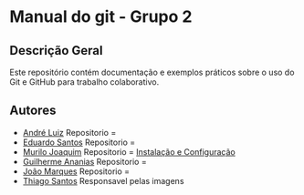 # Manual do git - Grupo 2

## Descrição Geral
Este repositório contém documentação e exemplos práticos sobre o uso do Git e GitHub para trabalho colaborativo.

## Autores
- [André Luiz](https://github.com/YooDxE3) Repositorio = 
- [Eduardo Santos](https://github.com/edusantzz) Repositorio = 
- [Murilo Joaquim](https://github.com/murilosj7) Repositorio = [Instalação e Configuração](https://github.com/YooDxE3/manual-git-grupo-2/blob/main/instalacao-configuracoes.md)
- [Guilherme Ananias](https://github.com/guiiananias) Repositorio = 
- [João Marques](https://github.com/joaomarques00) Repositorio = 
- [Thiago Santos](https://github.com/thiago105) Responsavel pelas imagens 
